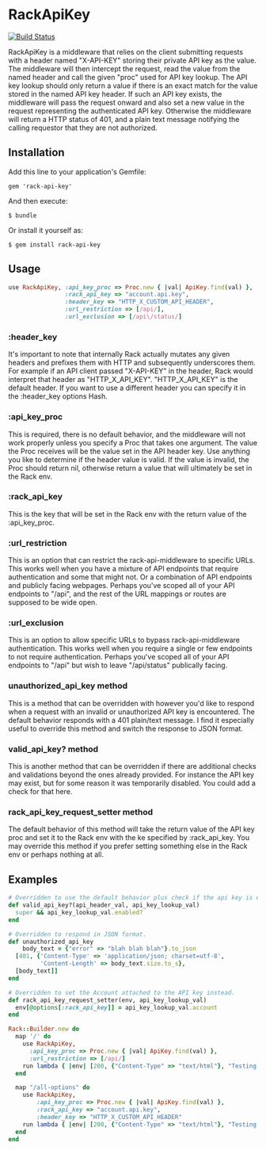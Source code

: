 # RackApiKey

[![Build Status](https://travis-ci.org/techwhizbang/rack-api-key.png)](https://travis-ci.org/techwhizbang/rack-api-key)

RackApiKey is a middleware that relies on the client submitting requests
with a header named "X-API-KEY" storing their private API key as the value.
The middleware will then intercept the request, read the value from the named 
header and call the given "proc" used for API key lookup. The API key lookup 
should only return a value if there is an exact match for the value stored in 
the named API key header. 
If such an API key exists, the middleware will pass the request onward and also
set a new value in the request representing the authenticated API key. Otherwise
the middleware will return a HTTP status of 401, and a plain text message
notifying the calling requestor that they are not authorized.

## Installation

Add this line to your application's Gemfile:

    gem 'rack-api-key'

And then execute:

    $ bundle

Or install it yourself as:

    $ gem install rack-api-key

## Usage

```ruby
use RackApiKey, :api_key_proc => Proc.new { |val| ApiKey.find(val) },
                :rack_api_key => "account.api.key",
                :header_key => "HTTP_X_CUSTOM_API_HEADER",
                :url_restriction => [/api/],
                :url_exclusion => [/api\/status/]
```

### :header_key
It's important to note that internally Rack actually mutates any given headers
and prefixes them with HTTP and subsequently underscores them. For example if an
API client passed "X-API-KEY" in the header, Rack would interpret that header
as "HTTP_X_API_KEY". "HTTP_X_API_KEY" is the default header. If you want to use
a different header you can specify it in the :header_key options Hash.

### :api_key_proc
This is required, there is no default behavior, and the middleware will not work
properly unless you specify a Proc that takes one argument.
The value the Proc receives will be the value set in the API header key.
Use anything you like to determine if the header value
is valid. If the value is invalid, the Proc should return nil, otherwise return
a value that will ultimately be set in the Rack env.

### :rack_api_key
This is the key that will be set in the Rack env with the return value of the
:api_key_proc.

### :url_restriction
This is an option that can restrict the rack-api-middleware to specific URLs.
This works well when you have a mixture of API endpoints that require
authentication and some that might not. Or a combination of API endpoints and
publicly facing webpages. Perhaps you've scoped all of your API endpoints to
"/api", and the rest of the URL mappings or routes are supposed to be wide open.

### :url_exclusion
This is an option to allow specific URLs to bypass rack-api-middleware authentication.
This works well when you require a single or few endpoints to not require
authentication. Perhaps you've scoped all of your API endpoints to "/api" but wish
to leave "/api/status" publically facing.

### unauthorized_api_key method
This is a method that can be overridden with however you'd like to respond
when a request with an invalid or unauthorized API key is encountered. The default
behavior responds with a 401 plain/text message. I find it especially useful to
override this method and switch the response to JSON format.

### valid_api_key? method
This is another method that can be overridden if there are additional checks
and validations beyond the ones already provided. For instance the API key
may exist, but for some reason it was temporarily disabled. You could add a check
for that here.

### rack_api_key_request_setter method
The default behavior of this method will take the return value of the API key
proc and set it to the Rack env with the ke specified by :rack_api_key. You
may override this method if you prefer setting something else in the Rack env 
or perhaps nothing at all.

## Examples

```ruby
# Overridden to use the default behavior plus check if the api key is enabled.
def valid_api_key?(api_header_val, api_key_lookup_val)
  super && api_key_lookup_val.enabled?
end
```

```ruby
# Overridden to respond in JSON format. 
def unauthorized_api_key
 	body_text = {"error" => "blah blah blah"}.to_json
  [401, {'Content-Type' => 'application/json; charset=utf-8',
         'Content-Length' => body_text.size.to_s},
  [body_text]]
end
```

```ruby
# Overridden to set the Account attached to the API key instead.
def rack_api_key_request_setter(env, api_key_lookup_val)
  env[@options[:rack_api_key]] = api_key_lookup_val.account
end
```

```ruby
Rack::Builder.new do
  map '/' do 
    use RackApiKey,
      :api_key_proc => Proc.new { |val| ApiKey.find(val) },
      :url_restriction => [/api/]
    run lambda { |env| [200, {"Content-Type" => "text/html"}, "Testing Middleware"] }
  end

  map "/all-options" do
  	use RackApiKey, 
  		:api_key_proc => Proc.new { |val| ApiKey.find(val) },
  		:rack_api_key => "account.api.key",
  		:header_key => "HTTP_X_CUSTOM_API_HEADER"
    run lambda { |env| [200, {"Content-Type" => "text/html"}, "Testing Middleware"] }
  end
end
```
